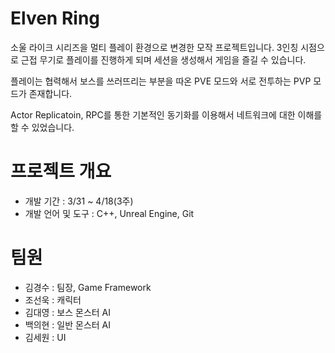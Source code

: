 # Elven Ring

소울 라이크 시리즈을 멀티 플레이 환경으로 변경한 모작 프로젝트입니다. 3인칭 시점으로 근접 무기로 플레이를 진행하게 되며 세션을 생성해서 게임을 즐길 수 있습니다.

플레이는 협력해서 보스를 쓰러뜨리는 부분을 따온 PVE 모드와 서로 전투하는 PVP 모드가 존재합니다.

Actor Replicatoin, RPC를 통한 기본적인 동기화를 이용해서 네트워크에 대한 이해를 할 수 있었습니다.

# 프로젝트 개요

- 개발 기간 : 3/31 ~ 4/18(3주)
- 개발 언어 및 도구 : C++, Unreal Engine, Git

# 팀원

- 김경수 : 팀장, Game Framework
- 조선욱 : 캐릭터
- 김대영 : 보스 몬스터 AI
- 백의현 : 일반 몬스터 AI
- 김세원 : UI

